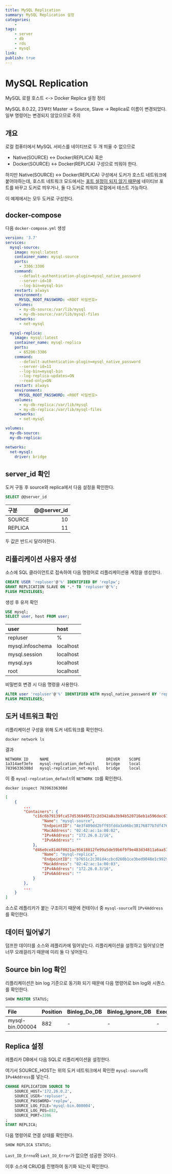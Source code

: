```yaml
---
title: MySQL Replication
summary: MySQL Replication 설정
categories:
    - 
tags:
    - server
    - db
    - rds
    - mysql
link: 
publish: true
---
```


# MySQL Replication

MySQL 로컬 호스트 <-> Docker Replica 설정 정리

MySQL 8.0.22, 23부터 Master -> Source, Slave -> Replica로 이름이 변경되었다. 일부 명령어는 변경되지 않았으므로 주의

## 개요

로컬 컴퓨터에서 MySQL 서비스를 네이티브로 두 개 띄울 수 없으므로

- Native(SOURCE) ↔ Docker(REPLICA) 혹은
- Docker(SOURCE) ↔ Docker(REPLICA) 구성으로 띄워야 한다.

하지만 Native(SOURCE) ↔ Docker(REPLICA) 구성에서 도커가 호스트 네트워크에 붙어야하는데, 호스트 네트워크 모드에서는 [포트 설정이 되지 않기 때문에](https://docs.docker.com/compose/compose-file/compose-file-v3/#ports) 네이티브 포트를 바꾸고 도커로 띄우거나, 둘 다 도커로 띄워야 로컬에서 테스트 가능하다.

이 예제에서는 모두 도커로 구성한다.

## docker-compose

다음 `docker-compose.yml` 생성

```yaml
version: '3.7'
services:
  mysql-source:
    image: mysql:latest
    container_name: mysql-source
    ports:
      - 3306:3306
    command:
      --default-authentication-plugin=mysql_native_password
      --server-id=10
      --log-bin=mysql-bin
    restart: always
    environment:
      MYSQL_ROOT_PASSWORD: <ROOT 비밀번호>
    volumes:
      - my-db-source:/var/lib/mysql
      - my-db-source:/var/lib/mysql-files
    networks:
      - net-mysql

  mysql-replica:
    image: mysql:latest
    container_name: mysql-replica
    ports:
      - 65206:3306
    command:
      --default-authentication-plugin=mysql_native_password
      --server-id=11
      --log-bin=mysql-bin
      --log-replica-updates=ON
      --read-only=ON
    restart: always
    environment:
      MYSQL_ROOT_PASSWORD: <ROOT 비밀번호>
    volumes:
      - my-db-replica:/var/lib/mysql
      - my-db-replica:/var/lib/mysql-files
    networks:
      - net-mysql

volumes:
  my-db-source:
  my-db-replica:

networks:
  net-mysql:
    driver: bridge
```

## server_id 확인

도커 구동 후 source와 replica에서 다음 설정을 확인한다.

```sql
SELECT @@server_id
```

| 구분 | @@server_id |
| :-- | --: |
| SOURCE | 10 |
| REPLICA | 11 |

두 값은 반드시 달라야한다.

## 리플리케이션 사용자 생성

소스에 SQL 클라이언트로 접속하여 다음 명령어로 리플리케이션용 계정을 생성한다.

```sql
CREATE USER 'repluser'@'%' IDENTIFIED BY 'replpw';
GRANT REPLICATION SLAVE ON *.* TO 'repluser'@'%';
FLUSH PRIVILEGES;
```

생성 후 유저 확인

```sql
USE mysql;
SELECT user, host FROM user;
```

| user | host |
| :-- | :-- |
| repluser | % |
| mysql.infoschema | localhost |
| mysql.session | localhost |
| mysql.sys | localhost |
| root | localhost |

비밀번호 변경 시 다음 명령을 사용한다.

```sql
ALTER user 'repluser'@'%' IDENTIFIED WITH mysql_native_password BY 'replpw';
FLUSH PRIVILEGES;
```

## 도커 네트워크 확인

리플리케이션 구성을 위해 도커 네트워크를 확인한다.

```shell
docker network ls
```

결과

```shell
NETWORK ID     NAME                         DRIVER    SCOPE
1a314aef3efe   mysql-replcation_default     bridge    local
78396336308d   mysql-replcation_net-mysql   bridge    local
```

이 중 `mysql-replcation_default`의 `NETWORK ID`를 확인한다.

```shell
docker inspect 78396336308d
```

```json
[
    {
        ...
        "Containers": {
            "c16c6b79139fca57d536949572c2d342a0a3b94b520716eb1a596dec67ef274f": {
                "Name": "mysql-source",
                "EndpointID": "4e3f409dd2bff93fdda3a96bc38176877b7df47653f1025156de33aff5034755",
                "MacAddress": "02:42:ac:1a:00:02",
                "IPv4Address": "172.26.0.2/16",
                "IPv6Address": ""
            },
            "d46e0ce8146f0021ac95618012fe99a5de59b6f9f9e483d34811a6aa57528713": {
                "Name": "mysql-replica",
                "EndpointID": "b7651c2c301d4ccbcd260b1ce3bed9048e1c9929c0c7d9e74df6d60ec364f23e",
                "MacAddress": "02:42:ac:1a:00:03",
                "IPv4Address": "172.26.0.3/16",
                "IPv6Address": ""
            }
        },
        ...
    }
]
```

소스로 레플리카가 붙는 구조이기 때문에 컨테이너 중 `mysql-source`의 `IPv4Address`를 확인한다.

## 데이터 밀어넣기

덤프한 데이터를 소스와 레플리카에 밀어넣는다. 리플리케이션을 설정하고 밀어넣으면 너무 오래걸리기 때문에 미리 둘 다 넣어둔다.

## Source bin log 확인

리플리케이션은 bin log 기준으로 동기화 되기 때문에 다음 명령어로 bin log와 시퀀스를 확인한다.

```sql
SHOW MASTER STATUS;
```

| File | Position | Binlog_Do_DB | Binlog_Ignore_DB | Executed_Gtid_Set |
| :-- | :-- | :-- | :-- | :-- |
| mysql-bin.000004 | 882 | - | - | - |

## Replica 설정

레플리카 DB에서 다음 SQL로 리플리케이션을 설정한다.

여기서 SOURCE_HOST는 위의 도커 네트워크에서 확인한 `mysql-source`의 `IPv4Address`를 넣는다.

```sql
CHANGE REPLICATION SOURCE TO
    SOURCE_HOST='172.26.0.2',
    SOURCE_USER='repluser',
    SOURCE_PASSWORD='replpw',
    SOURCE_LOG_FILE='mysql-bin.000004',
    SOURCE_LOG_POS=882,
    SOURCE_PORT=3306
;
START REPLICA;
```

다음 명령어로 연결 상태를 확인한다.

```sql
SHOW REPLICA STATUS;
```

`Last_ID_Errno`와 `Last_IO_Error`가 없으면 성공한 것이다.

이후 소스에 CRUD를 진행하여 동기화 되는지 확인한다.
